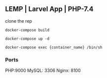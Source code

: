 ## LEMP | Larvel App | PHP-7.4

clone the rep

`docker-compose build`

`docker-compose up -d`

`docker-compose exec {container_name} /bin/sh`

### Ports
PHP:9000
MySQL: 3306
Nginx: 8100
